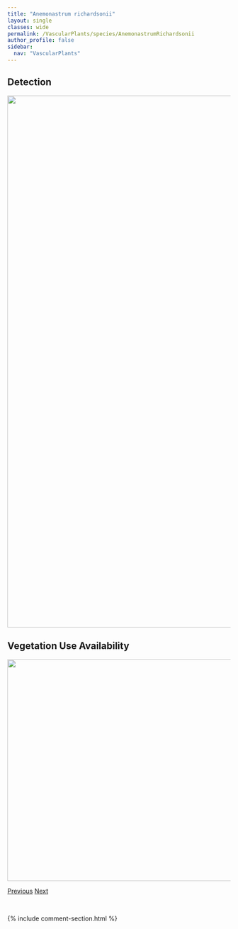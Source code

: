 ```yaml
---
title: "Anemonastrum richardsonii"
layout: single
classes: wide
permalink: /VascularPlants/species/AnemonastrumRichardsonii
author_profile: false
sidebar:
  nav: "VascularPlants"
---
```


<h2>Detection</h2>

<a href="https://drive.google.com/uc?export=view&id=1XW99t-mlCxM6ZL-vUla69r0PuQ37IwYO">
<img src="https://drive.google.com/uc?export=view&id=1XW99t-mlCxM6ZL-vUla69r0PuQ37IwYO" height = "1200" width = "800">
</a>


<h2>Vegetation Use Availability</h2>

<a href="https://drive.google.com/uc?export=view&id=1mYaaCOba9zeTiZRRY4hPfTlcsf6PMwhj">
<img src="https://drive.google.com/uc?export=view&id=1mYaaCOba9zeTiZRRY4hPfTlcsf6PMwhj" height = "500" width = "1000">
</a>


<a href="/DevelopmentWebsite/VascularPlants/species/AnemonastrumCanadense" class="pagination--pager" title="Anemonastrum canadense">Previous</a> <a href="/DevelopmentWebsite/VascularPlants/species/Anemone" class="pagination--pager" title="Anemone">Next</a>

<p>&nbsp;</p>

{% include comment-section.html %}
